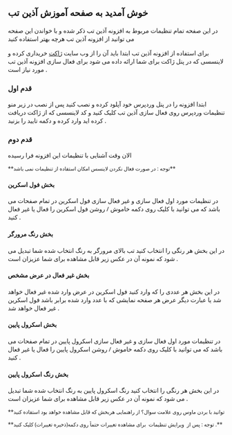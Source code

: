 <style>
* {
    font-family: 'Segoe UI', Tahoma, Geneva, Verdana, sans-serif;
}
section {
diraction:rtl;
}
</style>
## خوش آمدید به صفحه آموزش آذین تب

در این صفحه تمام تنظیمات مربوط به افزونه آذین تب ذکر شده و با خواندن این صفحه می توانید از افزونه آذین تب هرچه بهتر استفاده کنید

  برای استفاده از افزونه آذین تب ابتدا باید آن را از وب سایت [ژاکت](https://www.zhaket.com/) خریداری کرده و لاینسسی که در پنل ژاکت برای شما ارائه داده می شود برای فعال سازی افزونه آذین تب مورد نیاز است  .

### قدم اول
ابتدا افزونه را در پنل وردپرس خود آپلود کرده و نصب کنید پس از نصب در زیر منو تنظیمات وردپرس روی فعال سازی آذین تب کلیک کنید و کد لاینسسی که از ژاکت دریافت کرده اید وارد کرده و دکمه تایید را بزنید .

### قدم دوم
الان وقت آشنایی با تنظیمات این افزونه فرا رسیده 

```markdown
**توجه : در صورت فعال نکردن لاینسس امکان استفاده از تنظیمات نمی باشد** 
```
#### بخش فول اسکرین
در تنظیمات مورد اول فعال سازی و غیر فعال سازی فول اسکرین در تمام صفحات می باشد که  می توانید با کلیک روی دکمه خاموش / روشن فول اسکرین را فعال یا غیر فعال کنید  .
#### بخش رنگ مرورگر
در این بخش هر رنگی را انتخاب کنید تب بالای مرورگر به رنگ انتخاب شده شما تبدیل می شود که نمونه آن در عکس زیر قابل مشاهده برای شما عزیزان است .
#### بخش غیر فعال در عرض مشخص
 در این بخش هر عددی را که وارد کنید فول اسکرین در عرض وارد شده غیر فعال خواهد شد  یا عبارت دیگر عرض هر صفحه نمایشی که با عدد وارد شده برابر باشد فول اسکرین غیر فعال خواهد شد .
#### بخش اسکرول پایین
در تنظیمات مورد اول فعال سازی و غیر فعال سازی اسکرول پایین در تمام صفحات می باشد که  می توانید با کلیک روی دکمه خاموش / روشن اسکرول پایین را فعال یا غیر فعال کنید  .
#### بخش رنگ اسکرول پایین
در این بخش هر رنگی را انتخاب کنید رنگ اسکرول پایین به رنگ انتخاب شده شما تبدیل می شود که نمونه آن در عکس زیر قابل مشاهده برای شما عزیزان است .

```markdown
**توجه :شما می توانید با بردن ماوس روی علامت سوال؟ از راهنمایی هربخش که قابل مشاهده خواهد بود استفاده کنید .** 
```
```markdown
**توجه : پس از  ویرایش تنظیمات  برای مشاهده تغییرات حتماً روی دکمه(ذخیره تغییرات) کلیک کنید .** 
```